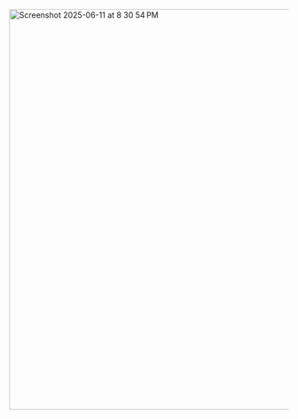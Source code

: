 
<img width="722" alt="Screenshot 2025-06-11 at 8 30 54 PM" src="https://github.com/user-attachments/assets/fd73a0c9-9b0f-433c-b432-762807115660" />
